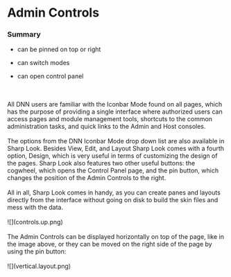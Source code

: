 # Admin Controls


### Summary

* can be pinned on top or right

* can switch modes

* can open control panel
<br />
<br />
All DNN users are familiar with the Iconbar Mode found on all pages, which has the purpose of providing a single interface where authorized users can access pages and module management tools, shortcuts to the common administration tasks, and quick links to the Admin and Host consoles. 
<br />
<br />
The options from the DNN Iconbar Mode drop down list are also available in Sharp Look. Besides View, Edit, and Layout Sharp Look comes with a fourth option, Design, which is very useful in terms of customizing the design of the pages. Sharp Look also features two other useful buttons: the cogwheel, which opens the Control Panel page, and the pin button, which changes the position of the Admin Controls to the right. 
<br />
<br />
All in all, Sharp Look comes in handy, as you can create panes and layouts directly from the interface without going on disk to build the skin files and mess with the data.
<br />
<br />
![](controls.up.png)
<br />
<br />
The Admin Controls can be displayed horizontally on top of the page, like in the image above, or they can be moved on the right side of the page by using the pin button:
<br />
<br />
![](vertical.layout.png)